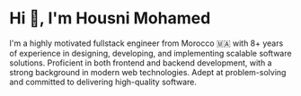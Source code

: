 <h1 align="left">Hi 👋, I'm Housni Mohamed</h1>

I'm a highly motivated fullstack engineer from Morocco 🇲🇦 with 8+ years of experience in designing, developing, and implementing scalable software solutions. Proficient in both frontend and backend development, with a strong background in modern web technologies. Adept at problem-solving and committed to delivering high-quality software.

